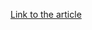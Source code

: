 [Link to the article](https://www.ptsecurity.com/ww-en/analytics/pt-esc-threat-intelligence/space-pirates-a-look-into-the-group-s-unconventional-techniques-new-attack-vectors-and-tools/#id2-2-5)
